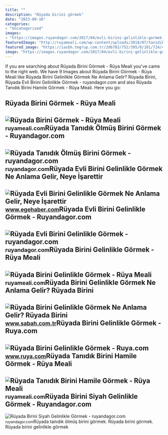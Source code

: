 ```yaml
---
title: ""
description: "Rüyada birini görmek"
date: "2023-09-10"
categories:
- "Uncategorized"
images:
- "https://images.ruyandagor.com/2017/04/evli-birini-gelinlikle-gormek-1516.jpg"
featuredImage: "http://ruyameali.com/wp-content/uploads/2018/07/tanidik-birini-gormek.jpg"
featured_image: "https://iasbh.tmgrup.com.tr/2d6783/752/395/0/101/724/481?u=https://isbh.tmgrup.com.tr/sbh/2022/08/01/ruyada-birini-gelinlikle-gormek-ne-anlama-gelir-ruyada-birini-gelinlikle-gormenin-anlami-1659357069070.jpg"
image: "https://images.ruyandagor.com/2017/04/evli-birini-gelinlikle-gormek-1516.jpg"
---
```


If you are searching about Rüyada Birini Görmek - Rüya Meali you've came to the right web. We have 9 Images about Rüyada Birini Görmek - Rüya Meali like Rüyada Birini Gelinlikle Görmek Ne Anlama Gelir? Rüyada Birini, Rüyada Evli Birini Gelinlikle Görmek - ruyandagor.com and also Rüyada Tanıdık Birini Hamile Görmek - Rüya Meali. Here you go:

Rüyada Birini Görmek - Rüya Meali
---------------------------------

 ![Rüyada Birini Görmek - Rüya Meali](http://ruyameali.com/wp-content/uploads/2018/07/tanidik-birini-gormek.jpg) <small>ruyameali.com</small>Rüyada Tanıdık Ölmüş Birini Görmek - Ruyandagor.com
---------------------------------------------------

 ![Rüyada Tanıdık Ölmüş Birini Görmek - ruyandagor.com](https://images.ruyandagor.com/2017/05/tanidik-olmus-birini-gormek-1539.jpg) <small>ruyandagor.com</small>Rüyada Evli Birini Gelinlikle Görmek Ne Anlama Gelir, Neye İşarettir
--------------------------------------------------------------------

 ![Rüyada Evli Birini Gelinlikle Görmek Ne Anlama Gelir, Neye İşarettir](https://www.egehaber.com/wp-content/uploads/2022/03/ruyada-gelinlik.jpg) <small>www.egehaber.com</small>Rüyada Evli Birini Gelinlikle Görmek - Ruyandagor.com
-----------------------------------------------------

 ![Rüyada Evli Birini Gelinlikle Görmek - ruyandagor.com](https://images.ruyandagor.com/2017/04/evli-birini-gelinlikle-gormek-1516.jpg) <small>ruyandagor.com</small>Rüyada Birini Gelinlikle Görmek - Rüya Meali
--------------------------------------------

 ![Rüyada Birini Gelinlikle Görmek - Rüya Meali](http://ruyameali.com/wp-content/uploads/2018/05/gelinlik-1024x569.jpg) <small>ruyameali.com</small>Rüyada Birini Gelinlikle Görmek Ne Anlama Gelir? Rüyada Birini
--------------------------------------------------------------

 ![Rüyada Birini Gelinlikle Görmek Ne Anlama Gelir? Rüyada Birini](https://iasbh.tmgrup.com.tr/2d6783/752/395/0/101/724/481?u=https://isbh.tmgrup.com.tr/sbh/2022/08/01/ruyada-birini-gelinlikle-gormek-ne-anlama-gelir-ruyada-birini-gelinlikle-gormenin-anlami-1659357069070.jpg) <small>www.sabah.com.tr</small>Rüyada Birini Gelinlikle Görmek - Ruya.com
------------------------------------------

 ![Rüyada Birini Gelinlikle Görmek - Ruya.com](https://www.ruya.com/wp-content/uploads/rüyada-birini-gelinlikle-görmek.jpg) <small>www.ruya.com</small>Rüyada Tanıdık Birini Hamile Görmek - Rüya Meali
------------------------------------------------

 ![Rüyada Tanıdık Birini Hamile Görmek - Rüya Meali](http://ruyameali.com/wp-content/uploads/2019/02/ruyada-tanidik-birini-hamile-gormek.jpg) <small>ruyameali.com</small>Rüyada Birini Siyah Gelinlikle Görmek - Ruyandagor.com
------------------------------------------------------

 ![Rüyada Birini Siyah Gelinlikle Görmek - ruyandagor.com](https://images.ruyandagor.com/2017/05/birini-siyah-gelinlikle-gormek-1340.jpg) <small>ruyandagor.com</small>Rüyada tanıdık ölmüş birini görmek. Rüyada birini görmek. Rüyada birini gelinlikle görmek

